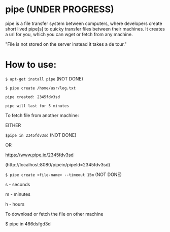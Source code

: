 # pipe (UNDER PROGRESS)
pipe is a file transfer system between computers, where developers create short lived pipe[s] to quicky transfer files between their machines. It creates a url for you, which you can wget or fetch from any machine.

"File is not stored on the server instead it takes a de tour."


# How to use:
`$ apt-get install pipe` (NOT DONE)

`$ pipe create /home/usr/log.txt `

`pipe created: 2345fdv3sd`

`pipe will last for 5 minutes`


To fetch file from another machine:

EITHER

`$pipe in 2345fdv3sd` (NOT DONE)

OR

https://www.pipe.io/2345fdv3sd

(http://localhost:8080/pipein/pipeId=2345fdv3sd)


`$ pipe create <file-name> --timeout 15m`  (NOT DONE)

s - seconds

m - minutes

h - hours


To download or fetch the file on other machine

$ pipe in 466dsfgd3d

